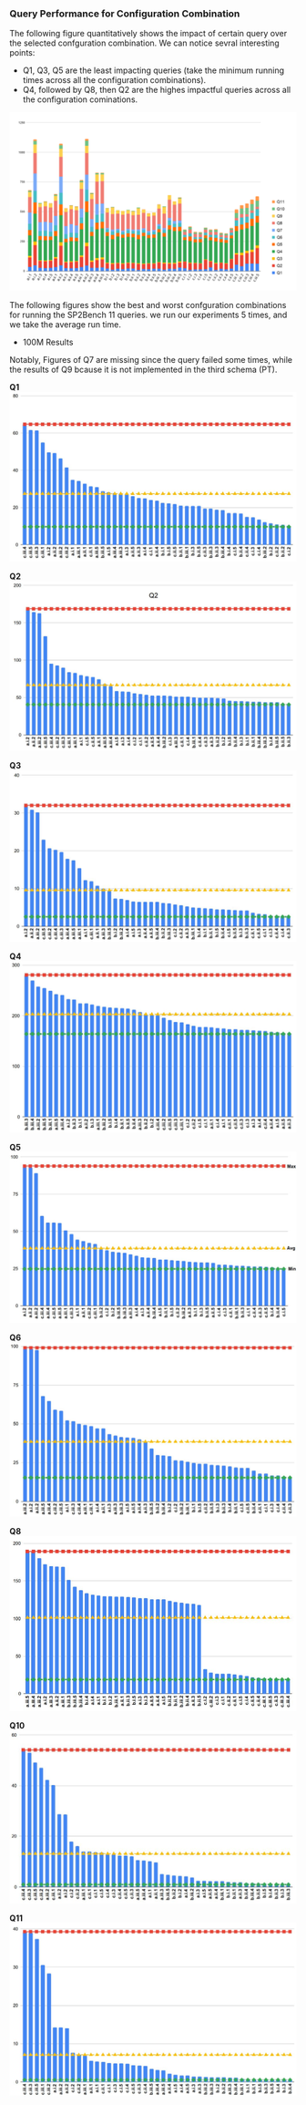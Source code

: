 ### Query Performance for Configuration Combination

The following figure quantitatively shows the impact of certain query over the selected confguration combination. We can notice sevral interesting points:
- Q1, Q3, Q5 are the least impacting queries (take the minimum running times across all the configuration combinations).
- Q4, followed by Q8, then Q2 are the highes impactful queries across all the configuration cominations. 

<img src="figures/DistributedExperiments/ConfigurationsQuerExecutionPerformance/queryconfigs.png" alt="spark" > 






The following figures show the best and worst confguration combinations for running the SP2Bench 11 queries. we run our experiments 5 times, and we take the average run time. 

* 100M Results

Notably, Figures of Q7 are missing since the query failed some times, while the results of Q9 bcause it is not implemented in the third schema (PT).

**Q1** 
<img src="figures/DistributedExperiments/ConfigurationsQuerExecutionPerformance/Q1.JPG" alt="spark" > 

**Q2** 
<img src="figures/DistributedExperiments/ConfigurationsQuerExecutionPerformance/Q2.JPG" alt="spark" > 

**Q3** 
<img src="figures/DistributedExperiments/ConfigurationsQuerExecutionPerformance/Q3.JPG" alt="spark" > 

**Q4** 
<img src="figures/DistributedExperiments/ConfigurationsQuerExecutionPerformance/Q4.JPG" alt="spark" > 

**Q5** 
<img src="figures/DistributedExperiments/ConfigurationsQuerExecutionPerformance/Q5.JPG" alt="spark" > 

**Q6** 
<img src="figures/DistributedExperiments/ConfigurationsQuerExecutionPerformance/Q6.JPG" alt="spark" > 

**Q8** 
<img src="figures/DistributedExperiments/ConfigurationsQuerExecutionPerformance/Q8.JPG" alt="spark" > 

**Q10** 
<img src="figures/DistributedExperiments/ConfigurationsQuerExecutionPerformance/Q10.JPG" alt="spark" > 

**Q11** 
<img src="figures/DistributedExperiments/ConfigurationsQuerExecutionPerformance/Q11.JPG" alt="spark" > 
